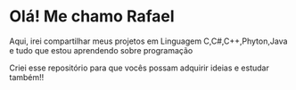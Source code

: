 # Olá! Me chamo Rafael

Aqui, irei compartilhar meus projetos em Linguagem C,C#,C++,Phyton,Java e tudo que estou aprendendo sobre programação

Criei esse repositório para que vocês possam adquirir ideias e estudar também!!


